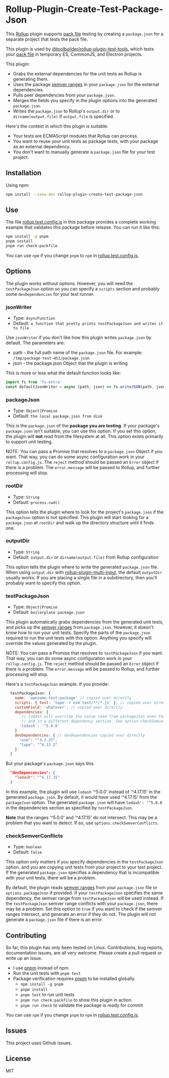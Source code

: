 # Rollup-Plugin-Create-Test-Package-Json

This [Rollup](https://rollupjs.org/guide/en/) plugin supports [pack file](https://docs.npmjs.com/cli/v6/commands/npm-pack) testing by creating a `package.json` for a separate project that tests the pack file.

This plugin is used by [@toolbuilder/rollup-plugin-test-tools](https://github.com/toolbuilder/rollup-plugin-test-tools), which tests your [pack file](https://docs.npmjs.com/cli/v6/commands/npm-pack) in temporary ES, CommonJS, and Electron projects.

This plugin:

* Grabs the external dependencies for the unit tests as Rollup is generating them.
* Uses the package [semver ranges](https://github.com/npm/node-semver) in your `package.json` for the external dependencies.
* Pulls peer dependencies from your `package.json`.
* Merges the fields you specify in the plugin options into the generated `package.json`.
* Writes the `package.json` to Rollup's `output.dir` or to `dirname(output.file)` if `output.file` is specified.

Here's the context in which this plugin is suitable:

* Your tests are ECMAScript modules that Rollup can process.
* You want to reuse your unit tests as package tests, with your package as an external dependency.
* You don't want to manually generate a `package.json` file for your test project.

## Installation

Using npm:

```bash
npm install --save-dev rollup-plugin-create-test-package-json
```

## Use

The file [rollup.test.config.js](./rollup.test.config.js) in this package provides a complete working example that validates this package before release. You can run it like this:

```bash
npm install -g pnpm
pnpm install
pnpm run check:packfile
```

You can use `npm` if you change `pnpm` to `npm` in [rollup.test.config.js](./rollup.test.config.js).

## Options

The plugin works without options. However, you will need the `testPackageJson` option so you can specify a `scripts` section and probably some `devDependencies` for your test runner.

### jsonWriter

* Type: `AsyncFunction`
* Default: `a function that pretty prints testPackageJson and writes it to file`

Use `jsonWriter` if you don't like how this plugin writes `package.json` by default. The parameters are:

* path - the full path name of the `package.json` file. For example: `/tmp/package-test-451/package.json`
* json - the package.json Object that the plugin is writing

This is more or less what the default function looks like:

```javascript
import fs from 'fs-extra'
const defaultJsonWriter = async (path, json) => fs.writeJSON(path, json, { spaces: 2 })
```

### packageJson

* Type: `Object|Promise`
* Default: `the local package.json from disk`

This is the `package.json` of the **package you are testing**. If your package's `package.json` isn't suitable, you can use this option. If you set this option, the plugin will **not** read from the filesystem at all. This option exists primarily to support unit testing.

NOTE: You can pass a Promise that resolves to a `package.json` Object if you want. That way, you can do some async configuration work in your `rollup.config.js`. The `reject` method should be passed an `Error` object if there is a problem. The `error.message` will be passed to Rollup, and further processing will stop.

### rootDir

* Type: `String`
* Default: `process.cwd()`

This option tells the plugin where to look for the project's `package.json` if the `packageJson` option is not specified. This plugin will start looking for a `package.json` at `rootDir` and walk up the directory structure until it finds one.

### outputDir

* Type: `String`
* Default: `output.dir` or `dirname(output.file)` from Rollup configuration

This option tells the plugin where to write the generated `package.json` file. When using `output.dir` with [rollup-plugin-multi-input](https://github.com/alfredosalzillo/rollup-plugin-multi-input), the default `outputDir` usually works. If you are placing a single file in a subdirectory, then you'll probably want to specify this option.

### testPackageJson

* Type: `Object|Promise`
* Default: `boilerplate package.json`

This plugin automatically grabs dependencies from the generated unit tests, and picks up the [semver ranges](https://github.com/npm/node-semver) from `package.json`. However, it doesn't know how to run your unit tests. Specify the parts of the `package.json` required to run the unit tests with this option. Anything you specify will override the values generated by the plugin.

NOTE: You can pass a Promise that resolves to `testPackageJson` if you want. That way, you can do some async configuration work in your `rollup.config.js`.  The `reject` method should be passed an `Error` object if there is a problem. The `error.message` will be passed to Rollup, and further processing will stop.

Here's a `testPackageJson` example. If you provide:

```javascript
  testPackageJson: {
    name: 'awesome-test-package' // copied over directly
    scripts: { test: 'tape -r esm test/**/*.js' }, // copied over directly
    customField: 'whatever', // copied over directly
    dependencies: {
       // lodash will override the value read from packageJson even though it is incompatible,
       // and in a different dependency section. See option.checkSemverConflicts.
      'lodash': '^5.0.0'
    }
    devDependencies: { // devDependencies copied over directly
      "esm": "^3.2.25",
      "tape": "^4.13.2"
    }
  }
```

But your package's `package.json` says this:

```json
  "devDepencencies": {
    "lodash": "^4.17.15"
  }
```

In this example, the plugin will use `lodash` '^5.0.0' instead of '^4.17.15' in the generated `package.json`. By default, it would have used '^4.17.15' from the `packageJson` option. The generated `package.json` will have `lodash': '^5.0.0` in the dependencies section as specified by `testPackageJson`.

**Note** that the ranges '^5.0.0' and '^4.17.15' do not intersect. This may be a problem that you want to detect. If so, use `options.checkSemverConflicts`.

### checkSemverConflicts

* Type: `boolean`
* Default: `false`

This option only matters if you specify dependencies in the `testPackageJson` option, and you are copying unit tests from your project to your test project. If the generated `package.json` specifies a dependency that is incompatible with your unit tests, there will be a problem.

By default, the plugin reads [semver ranges](https://github.com/npm/node-semver) from your `package.json` file or `options.packageJson` if provided. If your `testPackageJson` specifies the same dependency, the semver range from `testPackageJson` will be used instead. If the `testPackageJson` semver range conflicts with your `package.json`, there may be a problem. Set this option to `true` if you want to check if the semver ranges intersect, and generate an error if they do not. The plugin will not generate a `package.json` file if there is an error.

## Contributing

So far, this plugin has only been tested on Linux. Contributions, bug reports, documentation issues, are all very welcome. Please create a pull request or write up an issue.

* I use [pnpm](https://pnpm.js.org/) instead of npm.
* Run the unit tests with `pnpm test`
* Package verification requires [pnpm](https://pnpm.io/) to be installed globally.
  * `npm install -g pnpm`
  * `pnpm install`
  * `pnpm test` to run unit tests
  * `pnpm run check:packfile` to show this plugin in action.
  * `pnpm run check` to validate the package is ready for commit

You can use `npm` if you change `pnpm` to `npm` in [rollup.test.config.js](./rollup.test.config.js).

## Issues

This project uses Github issues.

## License

MIT
